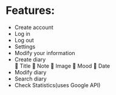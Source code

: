 
# Features:
<ul>
   <li>	Create account</li>
   <li>	Log in</li>
   <li>	Log out</li>
   <li>	Settings</li>
   <li>	Modify your information</li>
   <li>Create diary</li>
    	Title
    	Note
    	Image
     Mood
    	Date
   <li>	Modify diary</li>
   <li>	Search diary</li>
   <li>	Check Statistics(uses Google API)</li>
</ul>
